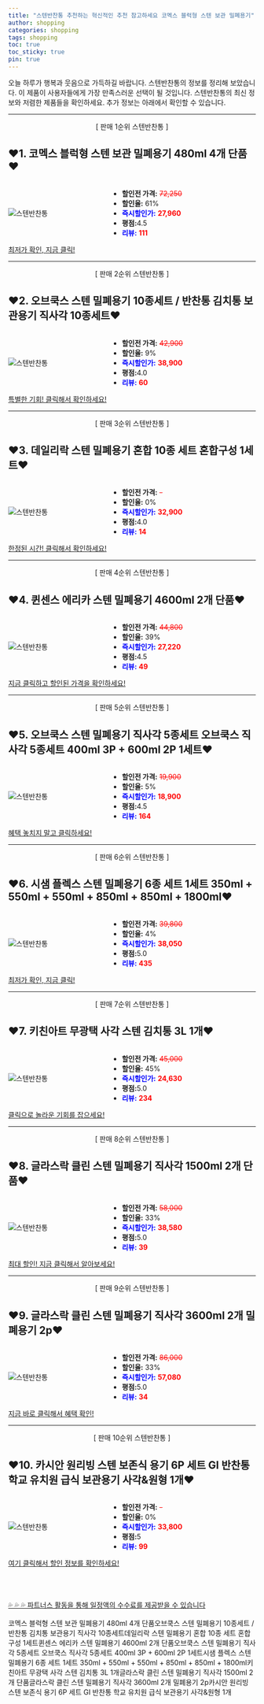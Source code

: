 ```yaml
---
title: "스텐반찬통 추천하는 혁신적인 추천 참고하세요 코멕스 블럭형 스텐 보관 밀폐용기"
author: shopping
categories: shopping
tags: shopping
toc: true
toc_sticky: true
pin: true
---
```

오늘 하루가 행복과 웃음으로 가득하길 바랍니다. 스텐반찬통의 정보를 정리해 보았습니다. 이 제품이 사용자들에게 가장 만족스러운 선택이 될 것입니다. 스텐반찬통의 최신 정보와 저렴한 제품들을 확인하세요. 추가 정보는 아래에서 확인할 수 있습니다.

---
<p class="toplist" style="margin: 0 auto; display: block; width: fit-content;">[ 판매 1순위 스텐반찬통 ]</p>

<h2><strong>❤️1. 코멕스 블럭형 스텐 보관 밀폐용기 480ml 4개 단품❤️</strong></h2>

<div style="display: flex; align-items: center;">
    <div style="flex: 0.4;">
        <img src="https://thumbnail10.coupangcdn.com/thumbnails/remote/230x230ex/image/retail/images/2022/12/12/16/5/f4c5d8f6-aa48-46f8-bd6a-32bcf2e5d0db.jpg" alt="스텐반찬통" style="max-width: 100%;">
    </div>
    <div style="flex: 0.6; margin-left: 10px;">
        <ul>
            <li><strong>할인전 가격:</strong> <del style="color: red;">72,250</del></li>
            <li><strong>할인율:</strong> 61%</li>
            <li><span style='color:blue'><strong>즉시할인가:</strong></span> <span style='color:red'><strong>27,960</strong></span></li>
            <li><strong>평점:</strong>4.5</li>
            <li><span style='color:blue'><strong>리뷰:</strong></span> <span style='color:red'><strong>111</strong></span></li>
        </ul>
    </div>
</div>
<div class="center">
    <a href="https://selin100587001.github.io?lptag=AF9450613&subid=githubio&pageKey=6988850505&traceid=V0-153&itemId=17098356017&vendorItemId=84272198118" class="myButton">
        최저가 확인, 지금 클릭!
    </a>
</div>


---
<p class="toplist" style="margin: 0 auto; display: block; width: fit-content;">[ 판매 2순위 스텐반찬통 ]</p>

<h2><strong>❤️2. 오브쿡스 스텐 밀폐용기 10종세트 / 반찬통 김치통 보관용기 직사각 10종세트❤️</strong></h2>

<div style="display: flex; align-items: center;">
    <div style="flex: 0.4;">
        <img src="https://thumbnail9.coupangcdn.com/thumbnails/remote/230x230ex/image/vendor_inventory/f59e/a2e446673d802e5dfacf9812388fb96dd23ee1a773709fac663a6fc1e9bd.jpg" alt="스텐반찬통" style="max-width: 100%;">
    </div>
    <div style="flex: 0.6; margin-left: 10px;">
        <ul>
            <li><strong>할인전 가격:</strong> <del style="color: red;">42,900</del></li>
            <li><strong>할인율:</strong> 9%</li>
            <li><span style='color:blue'><strong>즉시할인가:</strong></span> <span style='color:red'><strong>38,900</strong></span></li>
            <li><strong>평점:</strong>4.0</li>
            <li><span style='color:blue'><strong>리뷰:</strong></span> <span style='color:red'><strong>60</strong></span></li>
        </ul>
    </div>
</div>
<div class="center">
    <a href="https://selin100587001.github.io?lptag=AF9450613&subid=githubio&pageKey=7643722908&traceid=V0-153&itemId=20318166518&vendorItemId=83133531181" class="myButton">
        특별한 기회! 클릭해서 확인하세요!
    </a>
</div>


---
<p class="toplist" style="margin: 0 auto; display: block; width: fit-content;">[ 판매 3순위 스텐반찬통 ]</p>

<h2><strong>❤️3. 데일리락 스텐 밀폐용기 혼합 10종 세트 혼합구성 1세트❤️</strong></h2>

<div style="display: flex; align-items: center;">
    <div style="flex: 0.4;">
        <img src="https://thumbnail8.coupangcdn.com/thumbnails/remote/230x230ex/image/vendor_inventory/c037/20d3d6e741c51f9b0adefbbc950c8d2fe72954a7a462bdf12091d8f8269c.jpg" alt="스텐반찬통" style="max-width: 100%;">
    </div>
    <div style="flex: 0.6; margin-left: 10px;">
        <ul>
            <li><strong>할인전 가격:</strong> <del style="color: red;">-</del></li>
            <li><strong>할인율:</strong> 0%</li>
            <li><span style='color:blue'><strong>즉시할인가:</strong></span> <span style='color:red'><strong>32,900</strong></span></li>
            <li><strong>평점:</strong>4.0</li>
            <li><span style='color:blue'><strong>리뷰:</strong></span> <span style='color:red'><strong>14</strong></span></li>
        </ul>
    </div>
</div>
<div class="center">
    <a href="https://selin100587001.github.io?lptag=AF9450613&subid=githubio&pageKey=7863210510&traceid=V0-153&itemId=21462961823&vendorItemId=88517396159" class="myButton">
        한정된 시간! 클릭해서 확인하세요!
    </a>
</div>


---
<p class="toplist" style="margin: 0 auto; display: block; width: fit-content;">[ 판매 4순위 스텐반찬통 ]</p>

<h2><strong>❤️4. 퀸센스 에리카 스텐 밀폐용기 4600ml 2개 단품❤️</strong></h2>

<div style="display: flex; align-items: center;">
    <div style="flex: 0.4;">
        <img src="https://thumbnail6.coupangcdn.com/thumbnails/remote/230x230ex/image/retail/images/7dd56828-db31-47cf-b7ac-822d287ac4e32219242104899965149.png" alt="스텐반찬통" style="max-width: 100%;">
    </div>
    <div style="flex: 0.6; margin-left: 10px;">
        <ul>
            <li><strong>할인전 가격:</strong> <del style="color: red;">44,800</del></li>
            <li><strong>할인율:</strong> 39%</li>
            <li><span style='color:blue'><strong>즉시할인가:</strong></span> <span style='color:red'><strong>27,220</strong></span></li>
            <li><strong>평점:</strong>4.5</li>
            <li><span style='color:blue'><strong>리뷰:</strong></span> <span style='color:red'><strong>49</strong></span></li>
        </ul>
    </div>
</div>
<div class="center">
    <a href="https://selin100587001.github.io?lptag=AF9450613&subid=githubio&pageKey=6777689247&traceid=V0-153&itemId=22729688016&vendorItemId=89765028698" class="myButton">
        지금 클릭하고 할인된 가격을 확인하세요!
    </a>
</div>


---
<p class="toplist" style="margin: 0 auto; display: block; width: fit-content;">[ 판매 5순위 스텐반찬통 ]</p>

<h2><strong>❤️5. 오브쿡스 스텐 밀폐용기 직사각 5종세트 오브쿡스 직사각 5종세트 400ml 3P + 600ml 2P 1세트❤️</strong></h2>

<div style="display: flex; align-items: center;">
    <div style="flex: 0.4;">
        <img src="https://thumbnail8.coupangcdn.com/thumbnails/remote/230x230ex/image/vendor_inventory/8b49/a78bcfec7490a1208aa1bcaf6cc8d601ff84910896495740a81de71d8cc9.jpg" alt="스텐반찬통" style="max-width: 100%;">
    </div>
    <div style="flex: 0.6; margin-left: 10px;">
        <ul>
            <li><strong>할인전 가격:</strong> <del style="color: red;">19,900</del></li>
            <li><strong>할인율:</strong> 5%</li>
            <li><span style='color:blue'><strong>즉시할인가:</strong></span> <span style='color:red'><strong>18,900</strong></span></li>
            <li><strong>평점:</strong>4.5</li>
            <li><span style='color:blue'><strong>리뷰:</strong></span> <span style='color:red'><strong>164</strong></span></li>
        </ul>
    </div>
</div>
<div class="center">
    <a href="https://selin100587001.github.io?lptag=AF9450613&subid=githubio&pageKey=6776991416&traceid=V0-153&itemId=15926316857&vendorItemId=88765857254" class="myButton">
        혜택 놓치지 말고 클릭하세요!
    </a>
</div>


---
<p class="toplist" style="margin: 0 auto; display: block; width: fit-content;">[ 판매 6순위 스텐반찬통 ]</p>

<h2><strong>❤️6. 시샘 플렉스 스텐 밀폐용기 6종 세트 1세트 350ml + 550ml + 550ml + 850ml + 850ml + 1800ml❤️</strong></h2>

<div style="display: flex; align-items: center;">
    <div style="flex: 0.4;">
        <img src="https://thumbnail7.coupangcdn.com/thumbnails/remote/230x230ex/image/retail/images/2021/01/14/11/5/ee525f93-833b-4c19-a5ff-bc402e49c154.jpg" alt="스텐반찬통" style="max-width: 100%;">
    </div>
    <div style="flex: 0.6; margin-left: 10px;">
        <ul>
            <li><strong>할인전 가격:</strong> <del style="color: red;">39,800</del></li>
            <li><strong>할인율:</strong> 4%</li>
            <li><span style='color:blue'><strong>즉시할인가:</strong></span> <span style='color:red'><strong>38,050</strong></span></li>
            <li><strong>평점:</strong>5.0</li>
            <li><span style='color:blue'><strong>리뷰:</strong></span> <span style='color:red'><strong>435</strong></span></li>
        </ul>
    </div>
</div>
<div class="center">
    <a href="https://selin100587001.github.io?lptag=AF9450613&subid=githubio&pageKey=7660520711&traceid=V0-153&itemId=20407589081&vendorItemId=73449552449" class="myButton">
        최저가 확인, 지금 클릭!
    </a>
</div>


---
<p class="toplist" style="margin: 0 auto; display: block; width: fit-content;">[ 판매 7순위 스텐반찬통 ]</p>

<h2><strong>❤️7. 키친아트 무광택 사각 스텐 김치통 3L 1개❤️</strong></h2>

<div style="display: flex; align-items: center;">
    <div style="flex: 0.4;">
        <img src="https://thumbnail10.coupangcdn.com/thumbnails/remote/230x230ex/image/retail/images/2023/07/31/17/0/b4068f82-1252-41cc-8c63-00bdcc443132.jpg" alt="스텐반찬통" style="max-width: 100%;">
    </div>
    <div style="flex: 0.6; margin-left: 10px;">
        <ul>
            <li><strong>할인전 가격:</strong> <del style="color: red;">45,000</del></li>
            <li><strong>할인율:</strong> 45%</li>
            <li><span style='color:blue'><strong>즉시할인가:</strong></span> <span style='color:red'><strong>24,630</strong></span></li>
            <li><strong>평점:</strong>5.0</li>
            <li><span style='color:blue'><strong>리뷰:</strong></span> <span style='color:red'><strong>234</strong></span></li>
        </ul>
    </div>
</div>
<div class="center">
    <a href="https://selin100587001.github.io?lptag=AF9450613&subid=githubio&pageKey=1741425828&traceid=V0-153&itemId=2964756137&vendorItemId=86743292632" class="myButton">
        클릭으로 놀라운 기회를 잡으세요!
    </a>
</div>


---
<p class="toplist" style="margin: 0 auto; display: block; width: fit-content;">[ 판매 8순위 스텐반찬통 ]</p>

<h2><strong>❤️8. 글라스락 클린 스텐 밀폐용기 직사각 1500ml 2개 단품❤️</strong></h2>

<div style="display: flex; align-items: center;">
    <div style="flex: 0.4;">
        <img src="https://thumbnail10.coupangcdn.com/thumbnails/remote/230x230ex/image/retail/images/2023/06/12/10/7/6e3acc9a-94b3-47bd-a7bd-85fb1a112b4d.jpg" alt="스텐반찬통" style="max-width: 100%;">
    </div>
    <div style="flex: 0.6; margin-left: 10px;">
        <ul>
            <li><strong>할인전 가격:</strong> <del style="color: red;">58,000</del></li>
            <li><strong>할인율:</strong> 33%</li>
            <li><span style='color:blue'><strong>즉시할인가:</strong></span> <span style='color:red'><strong>38,580</strong></span></li>
            <li><strong>평점:</strong>5.0</li>
            <li><span style='color:blue'><strong>리뷰:</strong></span> <span style='color:red'><strong>39</strong></span></li>
        </ul>
    </div>
</div>
<div class="center">
    <a href="https://selin100587001.github.io?lptag=AF9450613&subid=githubio&pageKey=7395621045&traceid=V0-153&itemId=19130319280&vendorItemId=86249967614" class="myButton">
        최대 할인! 지금 클릭해서 알아보세요!
    </a>
</div>


---
<p class="toplist" style="margin: 0 auto; display: block; width: fit-content;">[ 판매 9순위 스텐반찬통 ]</p>

<h2><strong>❤️9. 글라스락 클린 스텐 밀폐용기 직사각 3600ml 2개 밀폐용기 2p❤️</strong></h2>

<div style="display: flex; align-items: center;">
    <div style="flex: 0.4;">
        <img src="https://thumbnail7.coupangcdn.com/thumbnails/remote/230x230ex/image/retail/images/2023/06/12/10/0/c4abe33d-2b67-491b-ac30-9e48f6f2247b.jpg" alt="스텐반찬통" style="max-width: 100%;">
    </div>
    <div style="flex: 0.6; margin-left: 10px;">
        <ul>
            <li><strong>할인전 가격:</strong> <del style="color: red;">86,000</del></li>
            <li><strong>할인율:</strong> 33%</li>
            <li><span style='color:blue'><strong>즉시할인가:</strong></span> <span style='color:red'><strong>57,080</strong></span></li>
            <li><strong>평점:</strong>5.0</li>
            <li><span style='color:blue'><strong>리뷰:</strong></span> <span style='color:red'><strong>34</strong></span></li>
        </ul>
    </div>
</div>
<div class="center">
    <a href="https://selin100587001.github.io?lptag=AF9450613&subid=githubio&pageKey=7395621007&traceid=V0-153&itemId=19130319187&vendorItemId=86249967381" class="myButton">
        지금 바로 클릭해서 혜택 확인!
    </a>
</div>


---
<p class="toplist" style="margin: 0 auto; display: block; width: fit-content;">[ 판매 10순위 스텐반찬통 ]</p>

<h2><strong>❤️10. 카시안 원리빙 스텐 보존식 용기 6P 세트 GI 반찬통 학교 유치원 급식 보관용기 사각&원형 1개❤️</strong></h2>

<div style="display: flex; align-items: center;">
    <div style="flex: 0.4;">
        <img src="https://thumbnail8.coupangcdn.com/thumbnails/remote/230x230ex/image/vendor_inventory/1185/c4fa9a1a08e80ddb09c3751be3856ce40d326cf953f2d2494ecb30724259.jpg" alt="스텐반찬통" style="max-width: 100%;">
    </div>
    <div style="flex: 0.6; margin-left: 10px;">
        <ul>
            <li><strong>할인전 가격:</strong> <del style="color: red;">-</del></li>
            <li><strong>할인율:</strong> 0%</li>
            <li><span style='color:blue'><strong>즉시할인가:</strong></span> <span style='color:red'><strong>33,800</strong></span></li>
            <li><strong>평점:</strong>5</li>
            <li><span style='color:blue'><strong>리뷰:</strong></span> <span style='color:red'><strong>99</strong></span></li>
        </ul>
    </div>
</div>
<div class="center">
    <a href="https://selin100587001.github.io?lptag=AF9450613&subid=githubio&pageKey=8200298643&traceid=V0-153&itemId=23503834928&vendorItemId=90530254153" class="myButton">
        여기 클릭해서 할인 정보를 확인하세요!
    </a>
</div>

<br><br><br>[💦 💦 💦 파트너스 활동을 통해 일정액의 수수료를 제공받을 수 있습니다](https://link.coupang.com/a/bcpT2c)<br><br>코멕스 블럭형 스텐 보관 밀폐용기 480ml 4개 단품오브쿡스 스텐 밀폐용기 10종세트 / 반찬통 김치통 보관용기 직사각 10종세트데일리락 스텐 밀폐용기 혼합 10종 세트 혼합구성 1세트퀸센스 에리카 스텐 밀폐용기 4600ml 2개 단품오브쿡스 스텐 밀폐용기 직사각 5종세트 오브쿡스 직사각 5종세트 400ml 3P + 600ml 2P 1세트시샘 플렉스 스텐 밀폐용기 6종 세트 1세트 350ml + 550ml + 550ml + 850ml + 850ml + 1800ml키친아트 무광택 사각 스텐 김치통 3L 1개글라스락 클린 스텐 밀폐용기 직사각 1500ml 2개 단품글라스락 클린 스텐 밀폐용기 직사각 3600ml 2개 밀폐용기 2p카시안 원리빙 스텐 보존식 용기 6P 세트 GI 반찬통 학교 유치원 급식 보관용기 사각&원형 1개